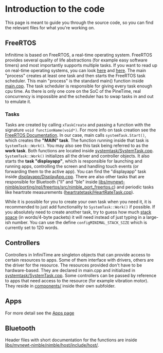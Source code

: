 # Introduction to the code
This page is meant to guide you through the source code, so you can find the relevant files for what you're working on.

## FreeRTOS
Infinitime is based on FreeRTOS, a real-time operating system.
FreeRTOS provides several quality of life abstractions (for example easy software timers)
and most importantly supports multiple tasks.
If you want to read up on real-time operating systems, you can look [here](https://www.freertos.org/implementation/a00002.html) and [here](https://www.freertos.org/features.html).
The main "process" creates at least one task and then starts the FreeRTOS task scheduler.
This main "process" is the standard main() function inside [main.cpp](/src/main.cpp).
The task scheduler is responsible for giving every task enough cpu time.
As there is only one core on the SoC of the PineTime, real concurrency is impossible and the scheduler has to swap tasks in and out to emulate it.

### Tasks
Tasks are created by calling `xTaskCreate` and passing a function with the signature `void functionName(void*)`.
For more info on task creation see the [FreeRTOS Documentation](https://www.freertos.org/a00125.html).
In our case, main calls `systemTask.Start()`, which creates the **"MAIN" task**.
The function running inside that task is `SystemTask::Work()`.
You may also see this task being referred to as the **work task**.
Both functions are located inside [systemtask/SystemTask.cpp](/src/systemtask/SystemTask.cpp). `SystemTask::Work()` initializes all the driver and controller objects.
It also starts the **task "displayapp"**, which is responsible for launching and running apps, controlling the screen and handling touch events (or forwarding them to the active app).
You can find the "displayapp" task inside [displayapp/DisplayApp.cpp](/src/displayapp/DisplayApp.cpp).
There are also other tasks that are responsible for Bluetooth ("ll" and "ble" inside [libs/mynewt-nimble/porting/npl/freertos/src/nimble_port_freertos.c](/src/libs/mynewt-nimble/porting/npl/freertos/src/nimble_port_freertos.c))
and periodic tasks like heartrate measurements ([heartratetask/HeartRateTask.cpp](/src/heartratetask/HeartRateTask.cpp)).

While it is possible for you to create your own task when you need it, it is recommended to just add functionality to `SystemTask::Work()` if possible.
If you absolutely need to create another task, try to guess how much [stack space](https://www.freertos.org/FAQMem.html#StackSize) (in words/4-byte packets)
it will need instead of just typing in a large-ish number.
You can use the define `configMINIMAL_STACK_SIZE` which is currently set to 120 words.

## Controllers
Controllers in InfiniTime are singleton objects that can provide access to certain resources to apps.
Some of them interface with drivers, others are the driver for the resource.
The resources provided don't have to be hardware-based.
They are declared in main.cpp and initialized in [systemtask/SystemTask.cpp](/src/systemtask/SystemTask.cpp).
Some controllers can be passed by reference to apps that need access to the resource (for example vibration motor).
They reside in [components/](/src/components/) inside their own subfolder.

## Apps
For more detail see the [Apps page](./Apps.md)

## Bluetooth
Header files with short documentation for the functions are inside [libs/mynewt-nimble/nimble/host/include/host/](/src/libs/mynewt-nimble/nimble/host/include/host/).
